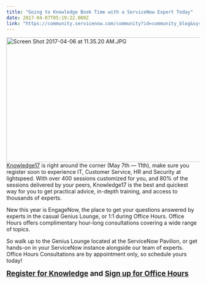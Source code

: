 ```yaml
---
title: "Going to Knowledge Book Time with a ServiceNow Expert Today"
date: 2017-04-07T05:19:22.000Z
link: "https://community.servicenow.com/community?id=community_blog&sys_id=5afc26a5dbd0dbc01dcaf3231f96191f"
---
```

<p><img   alt="Screen Shot 2017-04-06 at 11.35.20 AM.JPG" class="image-1 jive-image" height="326" src="ca30c40edb985704ed6af3231f9619d5.iix" style="float: right; height: 326px; width: 569.352px;" width="569"/></p><p><a title="nowledge.servicenow.com/" href="https://knowledge.servicenow.com/">Knowledge17</a> is right around the corner (May 7th — 11th), make sure you register soon to experience IT, Customer Service, HR and Security at lightspeed. With over 400 sessions customized for you, and 80% of the sessions delivered by your peers, Knowledge17 is the best and quickest way for you to get practical advice, in-depth training, and access to thousands of experts.</p><p></p><p>New this year is EngageNow, the place to get your questions answered by experts in the casual Genius Lounge, or 1:1 during Office Hours. Office Hours offers complimentary hour-long consultations covering a wide range of topics.</p><p></p><p>So walk up to the Genius Lounge located at the ServiceNow Pavilion, or get hands-on in your ServiceNow instance alongside our team of experts. Office Hours Consultations are by appointment only, so schedule yours today!</p><p></p><p><span style="font-size: 14pt;"><strong><a title="ignon.service-now.com/ssologin.do?RelayState=//app/template_saml_2_0/exk1sczbgvGjrkBVH0x7/sso/saml%3FSAMLRequest%3DfZHBTsMwEETvfEXku9skDUlq1akiqkqVAFVQOHBz402xcOzidVr4e0xKpXKA62p25u3sbP7R6egADpU1nCSjmERgGiuV2XHytFnSksyrqxmKTqd" href="https://signon.service-now.com/ssologin.do?RelayState=//app/template_saml_2_0/exk1sczbgvGjrkBVH0x7/sso/saml%3FSAMLRequest%3DfZHBTsMwEETvfEXku9skDUlq1akiqkqVAFVQOHBz402xcOzidVr4e0xKpXKA62p25u3sbP7R6egADpU1nCSjmERgGiuV2XHytFnSksyrqxmKTqd">Register for Knowledge</a> and <a title="rldefense.proofpoint.com/v2/url?u=https-3A__knowledge.servicenowevents.com_connect_search.ww-3FelqTrackId-3D835C75F302FE47DB3FC56F0761B43802-26elq-3D1c5e02982fa64339885c265c97162fb4-26elqaid-3D19455-26elqat-3D1-26elqCampaignId-3D9077-23lo" href="https://urldefense.proofpoint.com/v2/url?u=https-3A__knowledge.servicenowevents.com_connect_search.ww-3FelqTrackId-3D835C75F302FE47DB3FC56F0761B43802-26elq-3D1c5e02982fa64339885c265c97162fb4-26elqaid-3D19455-26elqat-3D1-26elqCampaignId-3D9077-23lo">Sign up for Office Hours</a></strong></span></p>